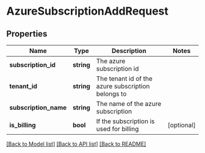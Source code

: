 # AzureSubscriptionAddRequest

## Properties
Name | Type | Description | Notes
------------ | ------------- | ------------- | -------------
**subscription_id** | **string** | The azure subscription id | 
**tenant_id** | **string** | The tenant id of the azure subscription belongs to | 
**subscription_name** | **string** | The name of the azure subscription | 
**is_billing** | **bool** | If the subscription is used for billing | [optional] 

[[Back to Model list]](../README.md#documentation-for-models) [[Back to API list]](../README.md#documentation-for-api-endpoints) [[Back to README]](../README.md)



